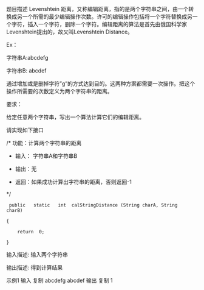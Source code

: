 题目描述
Levenshtein 距离，又称编辑距离，指的是两个字符串之间，由一个转换成另一个所需的最少编辑操作次数。许可的编辑操作包括将一个字符替换成另一个字符，插入一个字符，删除一个字符。编辑距离的算法是首先由俄国科学家Levenshtein提出的，故又叫Levenshtein Distance。

Ex：

字符串A:abcdefg

字符串B: abcdef

通过增加或是删掉字符”g”的方式达到目的。这两种方案都需要一次操作。把这个操作所需要的次数定义为两个字符串的距离。

要求：

给定任意两个字符串，写出一个算法计算它们的编辑距离。

 

请实现如下接口

/*  功能：计算两个字符串的距离

 *  输入： 字符串A和字符串B

 *  输出：无

 *  返回：如果成功计算出字符串的距离，否则返回-1

 */

     public   static   int  calStringDistance (String charA, String  charB)

    {

        return  0;

    }  

 


输入描述:
输入两个字符串

输出描述:
得到计算结果

示例1
输入
复制
abcdefg
abcdef
输出
复制
1